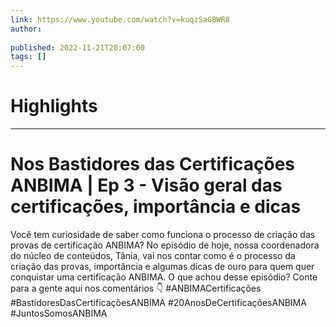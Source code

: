 ```yaml
---
link: https://www.youtube.com/watch?v=kuqzSaGBWR8
author: 
   
published: 2022-11-21T20:07:00
tags: []
---
```

# Highlights


---
# Nos Bastidores das Certificações ANBIMA | Ep 3 - Visão geral das certificações, importância e dicas
Você tem curiosidade de saber como funciona o processo de criação das provas de certificação ANBIMA? No episódio de hoje, nossa coordenadora do núcleo de conteúdos, Tânia, vai nos contar como é o processo da criação das provas, importância e algumas dicas de ouro para quem quer conquistar uma certificação ANBIMA. O que achou desse episódio? Conte para a gente aqui nos comentários 👇 #ANBIMACertificações #BastidoresDasCertificaçõesANBIMA #20AnosDeCertificaçõesANBIMA #JuntosSomosANBIMA